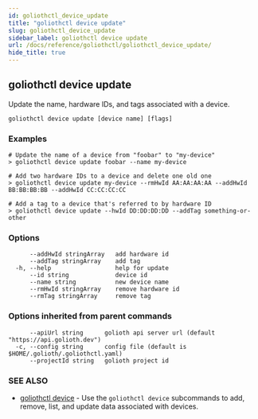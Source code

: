 ```yaml
---
id: goliothctl_device_update
title: "goliothctl device update"
slug: goliothctl_device_update
sidebar_label: goliothctl device update
url: /docs/reference/goliothctl/goliothctl_device_update/
hide_title: true
---
```

## goliothctl device update

Update the name, hardware IDs, and tags associated with a device.

```
goliothctl device update [device name] [flags]
```

### Examples

```
# Update the name of a device from "foobar" to "my-device"
> goliothctl device update foobar --name my-device

# Add two hardware IDs to a device and delete one old one
> goliothctl device update my-device --rmHwId AA:AA:AA:AA --addHwId BB:BB:BB:BB --addHwId CC:CC:CC:CC

# Add a tag to a device that's referred to by hardware ID
> goliothctl device update --hwId DD:DD:DD:DD --addTag something-or-other
```

### Options

```
      --addHwId stringArray   add hardware id
      --addTag stringArray    add tag
  -h, --help                  help for update
      --id string             device id
      --name string           new device name
      --rmHwId stringArray    remove hardware id
      --rmTag stringArray     remove tag
```

### Options inherited from parent commands

```
      --apiUrl string      golioth api server url (default "https://api.golioth.dev")
  -c, --config string      config file (default is $HOME/.golioth/.goliothctl.yaml)
      --projectId string   golioth project id
```

### SEE ALSO

* [goliothctl device](/docs/reference/goliothctl/goliothctl_device/)	 - Use the `goliothctl device` subcommands to add, remove, list, and update data associated with devices.

